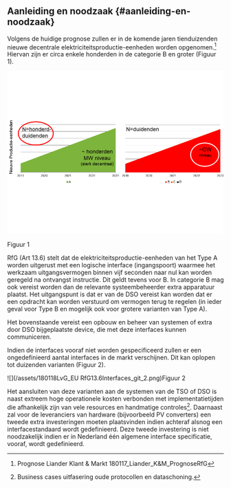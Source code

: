 ## Aanleiding en noodzaak {#aanleiding-en-noodzaak}

Volgens de huidige prognose zullen er in de komende jaren tienduizenden nieuwe decentrale elektriciteitsproductie-eenheden worden opgenomen.[^1] Hiervan zijn er circa enkele honderden in de categorie B en groter \(Figuur 1\).

![\\fspaka02\userdata7a$\AL11072\Documents\Z\_EU DSO transformatie\T1\. Data-Interface\180118LvG\_EU RfG13.6Interfaces\_git\_1.png](../assets/fspaka02userdata7aal11072docu.png)

Figuur 1

RfG \(Art 13.6\) stelt dat de elektriciteitsproductie-eenheden van het Type A worden uitgerust met een logische interface \(ingangspoort\) waarmee het werkzaam uitgangsvermogen binnen vijf seconden naar nul kan worden geregeld na ontvangst instructie. Dit geldt tevens voor B. In categorie B mag ook vereist worden dan de relevante systeembeheerder extra apparatuur plaatst. Het uitgangspunt is dat er van de DSO vereist kan worden dat er een opdracht kan worden verstuurd om vermogen terug te regelen \(in ieder geval voor Type B en mogelijk ook voor grotere varianten van Type A\).

Het bovenstaande vereist een opbouw en beheer van systemen of extra door DSO bijgeplaatste device, die met deze interfaces kunnen communiceren.

Indien de interfaces vooraf niet worden gespecificeerd zullen er een ongedefinieerd aantal interfaces in de markt verschijnen. Dit kan oplopen tot duizenden varianten \(Figuur 2\).

![](/assets/180118LvG_EU RfG13.6Interfaces_git_2.png)Figuur 2

Het aansluiten van deze varianten aan de systemen van de TSO of DSO is naast extreem hoge operationele kosten verbonden met implementatietijden die afhankelijk zijn van vele resources en handmatige controles[^2]. Daarnaast zal voor de leveranciers van hardware \(bijvoorbeeld PV converters\) een tweede extra investeringen moeten plaatsvinden indien achteraf alsnog een interfacestandaard wordt gedefinieerd. Deze tweede investering is niet noodzakelijk indien er in Nederland één algemene interface specificatie, vooraf, wordt gedefinieerd.

[^1]: Prognose Liander Klant & Markt 180117\_Liander\_K&M\_PrognoseRfG

[^2]: Business cases uitfasering oude protocollen en dataschoning.

